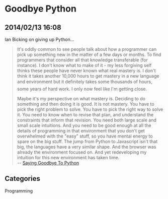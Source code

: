 # Goodbye Python
## 2014/02/13 16:08

Ian Bicking on giving up Python...

> It's oddly common to see people talk about how a programmer can pick up 
> something new in the matter of a few days or months. To find programmers 
> that consider all that knowledge transferable (for instance). I don't 
> know what to make of it - my less forgiving self thinks these people 
> have never known what real mastery is. I don't think it takes another 
> 10,000 hours to get mastery in a new language and environment&#133; but it 
> definitely takes some thousands of hours, some years of hard work. I 
> only now feel like I'm getting&nbsp;close.
>  
> Maybe it's my perspective on what mastery is. Deciding to do something 
> and then doing it is good. It is not mastery. You have to pick the right 
> problem to solve. You have to pick the right way to solve it. You need 
> to know when to revise that plan, and understand the constraints that 
> inform that revision. You need both large scale and small scale 
> intuitions. And you need to be good enough at all the details of 
> programming in that environment that you don't get overwhelmed with the 
> "easy" stuff, so you have mental energy to spare on the big stuff. The 
> jump from Python to Javascript isn't that big, the languages have a very 
> similar shape. And the browser was already the environment focused on. 
> And yet redeveloping my intuition for this new environment has taken&nbsp;time.  
> -- [Saying Goodbye To&nbsp;Python][1]

[1]: http://www.ianbicking.org/blog/2014/02/saying-goodbye-to-python.html

## Categories
Programming